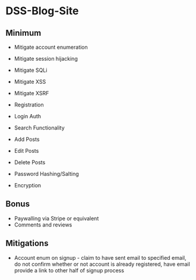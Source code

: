 # DSS-Blog-Site

## Minimum
- Mitigate account enumeration
- Mitigate session hijacking
- Mitigate SQLi
- Mitigate XSS
- Mitigate XSRF


- Registration
- Login Auth
- Search Functionality
- Add Posts
- Edit Posts
- Delete Posts


- Password Hashing/Salting
- Encryption
## Bonus
- Paywalling via Stripe or equivalent
- Comments and reviews

## Mitigations
- Account enum on signup - claim to have sent email to specified email, do not confirm whether or not account is already registered, have email provide a link to other half of signup process